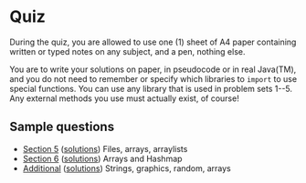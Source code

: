 # Quiz

During the quiz, you are allowed to use one (1) sheet of A4 paper containing
written or typed notes on any subject, and a pen, nothing else.

You are to write your solutions on paper, in pseudocode or in real Java(TM),
and you do not need to remember or specify which libraries to `import` to use
special functions. You can use any library that is used in problem sets 1--5.
Any external methods you use must actually exist, of course!

## Sample questions

- [Section 5](section5.pdf) ([solutions](section5sol.pdf)) Files, arrays, arraylists
- [Section 6](section6.pdf) ([solutions](section6sol.pdf)) Arrays and Hashmap
- [Additional](add.pdf) ([solutions](addsol.pdf)) Strings, graphics, random, arrays
